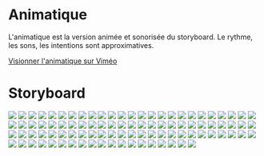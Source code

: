 # Animatique

L'animatique est la version animée et sonorisée du storyboard. Le rythme, les sons, les intentions sont approximatives.

[Visionner l'animatique sur Viméo](https://vimeo.com/cienokill/animatic0124?share=copy)


# Storyboard

![](../img/storyboard/001.png)
![](../img/storyboard/002.png)
![](../img/storyboard/003.png)
![](../img/storyboard/004.png)
![](../img/storyboard/005.png)
![](../img/storyboard/006.png)
![](../img/storyboard/007.png)
![](../img/storyboard/008.png)
![](../img/storyboard/009.png)
![](../img/storyboard/010.png)
![](../img/storyboard/011.png)
![](../img/storyboard/012.png)
![](../img/storyboard/013.png)
![](../img/storyboard/014.png)
![](../img/storyboard/015.png)
![](../img/storyboard/016.png)
![](../img/storyboard/017.png)
![](../img/storyboard/018.png)
![](../img/storyboard/019.png)
![](../img/storyboard/020.png)
![](../img/storyboard/021.png)
![](../img/storyboard/022.png)
![](../img/storyboard/023.png)
![](../img/storyboard/024.png)
![](../img/storyboard/025.png)
![](../img/storyboard/026.png)
![](../img/storyboard/027.png)
![](../img/storyboard/028.png)
![](../img/storyboard/029.png)
![](../img/storyboard/030.png)
![](../img/storyboard/031.png)
![](../img/storyboard/032.png)
![](../img/storyboard/033.png)
![](../img/storyboard/034.png)
![](../img/storyboard/035.png)
![](../img/storyboard/036.png)
![](../img/storyboard/037.png)
![](../img/storyboard/038.png)
![](../img/storyboard/039.png)
![](../img/storyboard/040.png)
![](../img/storyboard/041.png)
![](../img/storyboard/042.png)
![](../img/storyboard/043.png)
![](../img/storyboard/044.png)
![](../img/storyboard/045.png)
![](../img/storyboard/046.png)
![](../img/storyboard/047.png)
![](../img/storyboard/048.png)
![](../img/storyboard/049.png)
![](../img/storyboard/050.png)
![](../img/storyboard/051.png)
![](../img/storyboard/052.png)
![](../img/storyboard/053.png)
![](../img/storyboard/054.png)
![](../img/storyboard/055.png)
![](../img/storyboard/056.png)
![](../img/storyboard/057.png)
![](../img/storyboard/058.png)
![](../img/storyboard/059.png)
![](../img/storyboard/060.png)
![](../img/storyboard/061.png)
![](../img/storyboard/062.png)
![](../img/storyboard/063.png)
![](../img/storyboard/064.png)
![](../img/storyboard/065.png)
![](../img/storyboard/066.png)
![](../img/storyboard/067.png)
![](../img/storyboard/068.png)
![](../img/storyboard/069.png)
![](../img/storyboard/070.png)
![](../img/storyboard/071.png)
![](../img/storyboard/072.png)
![](../img/storyboard/073.png)
![](../img/storyboard/074.png)
![](../img/storyboard/075.png)
![](../img/storyboard/076.png)
![](../img/storyboard/077.png)
![](../img/storyboard/078.png)
![](../img/storyboard/079.png)
![](../img/storyboard/080.png)
![](../img/storyboard/081.png)
![](../img/storyboard/082.png)
![](../img/storyboard/083.png)
![](../img/storyboard/084.png)
![](../img/storyboard/085.png)
![](../img/storyboard/086.png)
![](../img/storyboard/087.png)
![](../img/storyboard/088.png)
![](../img/storyboard/089.png)
![](../img/storyboard/090.png)
![](../img/storyboard/091.png)
![](../img/storyboard/092.png)
![](../img/storyboard/093.png)
![](../img/storyboard/094.png)

